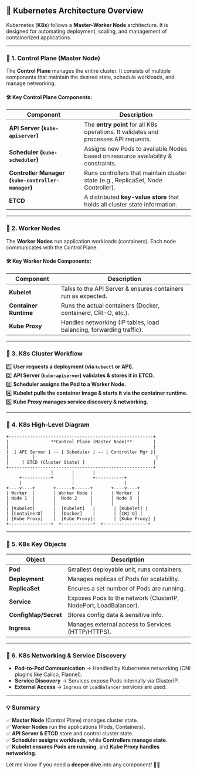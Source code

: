 ## **🔹 Kubernetes Architecture Overview**  

Kubernetes (**K8s**) follows a **Master-Worker Node** architecture. It is designed for automating deployment, scaling, and management of containerized applications.  

---

### **🔹 1. Control Plane (Master Node)**
The **Control Plane** manages the entire cluster. It consists of multiple components that maintain the desired state, schedule workloads, and manage networking.  

#### **🛠 Key Control Plane Components:**
| Component      | Description |
|---------------|------------|
| **API Server (`kube-apiserver`)** | The **entry point** for all K8s operations. It validates and processes API requests. |
| **Scheduler (`kube-scheduler`)** | Assigns new Pods to available Nodes based on resource availability & constraints. |
| **Controller Manager (`kube-controller-manager`)** | Runs controllers that maintain cluster state (e.g., ReplicaSet, Node Controller). |
| **ETCD** | A distributed **key-value store** that holds all cluster state information. |

---

### **🔹 2. Worker Nodes**
The **Worker Nodes** run application workloads (containers). Each node communicates with the Control Plane.

#### **🛠 Key Worker Node Components:**
| Component      | Description |
|---------------|------------|
| **Kubelet** | Talks to the API Server & ensures containers run as expected. |
| **Container Runtime** | Runs the actual containers (Docker, containerd, CRI-O, etc.). |
| **Kube Proxy** | Handles networking (IP tables, load balancing, forwarding traffic). |

---

### **🔹 3. K8s Cluster Workflow**
1️⃣ **User requests a deployment (via `kubectl` or API).**  
2️⃣ **API Server (`kube-apiserver`) validates & stores it in ETCD.**  
3️⃣ **Scheduler assigns the Pod to a Worker Node.**  
4️⃣ **Kubelet pulls the container image & starts it via the container runtime.**  
5️⃣ **Kube Proxy manages service discovery & networking.**  

---

### **🔹 4. K8s High-Level Diagram**
```
+-------------------------------------------------------+
|                **Control Plane (Master Node)**        |
|                                                       |
|  [ API Server ] -- [ Scheduler ] -- [ Controller Mgr ]|
|         |                                              |
|     [ ETCD (Cluster State) ]                          |
+-------------------------------------------------------+
                 |       |       |
     +-----------+       |       +-----------+
     |                   |                   |
+----v----+       +------v------+       +----v----+
| Worker  |       | Worker Node |       | Worker  |
| Node 1  |       |  Node 2     |       | Node 3  |
|         |       |             |       |         |
| [Kubelet]       |  [Kubelet]   |       | [Kubelet] |
| [ContainerD]    |  [Docker]    |       | [CRI-O] |
| [Kube Proxy]    |  [Kube Proxy]|       | [Kube Proxy] |
+----------------+  +------------+  +-----------------+
```

---

### **🔹 5. K8s Key Objects**
| Object | Description |
|--------|------------|
| **Pod** | Smallest deployable unit, runs containers. |
| **Deployment** | Manages replicas of Pods for scalability. |
| **ReplicaSet** | Ensures a set number of Pods are running. |
| **Service** | Exposes Pods to the network (ClusterIP, NodePort, LoadBalancer). |
| **ConfigMap/Secret** | Stores config data & sensitive info. |
| **Ingress** | Manages external access to Services (HTTP/HTTPS). |

---

### **🔹 6. K8s Networking & Service Discovery**
- **Pod-to-Pod Communication** → Handled by Kubernetes networking (CNI plugins like Calico, Flannel).  
- **Service Discovery** → Services expose Pods internally via ClusterIP.  
- **External Access** → `Ingress` or `LoadBalancer` services are used.  

---

### **💡 Summary**
✅ **Master Node** (Control Plane) manages cluster state.  
✅ **Worker Nodes** run the applications (Pods, Containers).  
✅ **API Server & ETCD** store and control cluster state.  
✅ **Scheduler assigns workloads**, while **Controllers manage state**.  
✅ **Kubelet ensures Pods are running**, and **Kube Proxy handles networking**.  

Let me know if you need a **deeper dive** into any component! 🚀🔥
